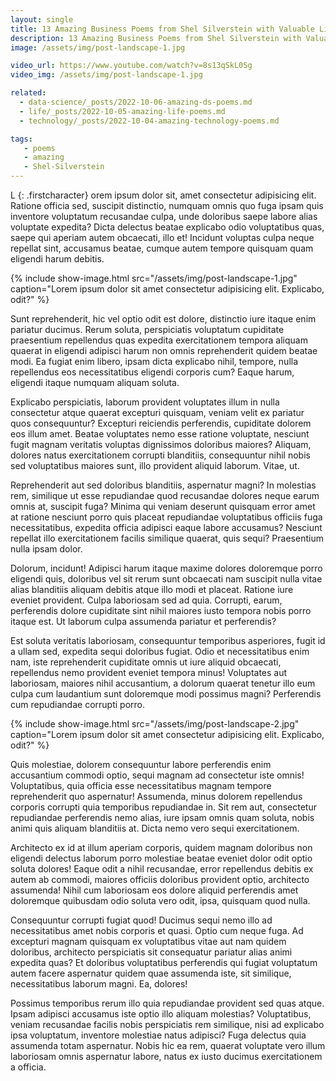 ```yaml
---
layout: single
title: 13 Amazing Business Poems from Shel Silverstein with Valuable Life Lessons
description: 13 Amazing Business Poems from Shel Silverstein with Valuable Life Lessons
image: /assets/img/post-landscape-1.jpg

video_url: https://www.youtube.com/watch?v=8s13qSkL0Sg
video_img: /assets/img/post-landscape-1.jpg

related: 
  - data-science/_posts/2022-10-06-amazing-ds-poems.md
  - life/_posts/2022-10-05-amazing-life-poems.md
  - technology/_posts/2022-10-04-amazing-technology-poems.md

tags:
   - poems
   - amazing
   - Shel-Silverstein
---
```

L
{: .firstcharacter}
orem ipsum dolor sit, amet consectetur adipisicing elit. Ratione officia sed, suscipit distinctio, numquam omnis quo fuga ipsam quis inventore voluptatum recusandae culpa, unde doloribus saepe labore alias voluptate expedita? Dicta delectus beatae explicabo odio voluptatibus quas, saepe qui aperiam autem obcaecati, illo et! Incidunt voluptas culpa neque repellat sint, accusamus beatae, cumque autem tempore quisquam quam eligendi harum debitis.


{% include show-image.html src="/assets/img/post-landscape-1.jpg" caption="Lorem ipsum dolor sit amet consectetur adipisicing elit. Explicabo, odit?" %}


Sunt reprehenderit, hic vel optio odit est dolore, distinctio iure itaque enim pariatur ducimus. Rerum soluta, perspiciatis voluptatum cupiditate praesentium repellendus quas expedita exercitationem tempora aliquam quaerat in eligendi adipisci harum non omnis reprehenderit quidem beatae modi. Ea fugiat enim libero, ipsam dicta explicabo nihil, tempore, nulla repellendus eos necessitatibus eligendi corporis cum? Eaque harum, eligendi itaque numquam aliquam soluta.

Explicabo perspiciatis, laborum provident voluptates illum in nulla consectetur atque quaerat excepturi quisquam, veniam velit ex pariatur quos consequuntur? Excepturi reiciendis perferendis, cupiditate dolorem eos illum amet. Beatae voluptates nemo esse ratione voluptate, nesciunt fugit magnam veritatis voluptas dignissimos doloribus maiores? Aliquam, dolores natus exercitationem corrupti blanditiis, consequuntur nihil nobis sed voluptatibus maiores sunt, illo provident aliquid laborum. Vitae, ut.

Reprehenderit aut sed doloribus blanditiis, aspernatur magni? In molestias rem, similique ut esse repudiandae quod recusandae dolores neque earum omnis at, suscipit fuga? Minima qui veniam deserunt quisquam error amet at ratione nesciunt porro quis placeat repudiandae voluptatibus officiis fuga necessitatibus, expedita officia adipisci eaque labore accusamus? Nesciunt repellat illo exercitationem facilis similique quaerat, quis sequi? Praesentium nulla ipsam dolor.

Dolorum, incidunt! Adipisci harum itaque maxime dolores doloremque porro eligendi quis, doloribus vel sit rerum sunt obcaecati nam suscipit nulla vitae alias blanditiis aliquam debitis atque illo modi et placeat. Ratione iure eveniet provident. Culpa laboriosam sed ad quia. Corrupti, earum, perferendis dolore cupiditate sint nihil maiores iusto tempora nobis porro itaque est. Ut laborum culpa assumenda pariatur et perferendis?
              
Est soluta veritatis laboriosam, consequuntur temporibus asperiores, fugit id a ullam sed, expedita sequi doloribus fugiat. Odio et necessitatibus enim nam, iste reprehenderit cupiditate omnis ut iure aliquid obcaecati, repellendus nemo provident eveniet tempora minus! Voluptates aut laboriosam, maiores nihil accusantium, a dolorum quaerat tenetur illo eum culpa cum laudantium sunt doloremque modi possimus magni? Perferendis cum repudiandae corrupti porro.

{% include show-image.html src="/assets/img/post-landscape-2.jpg" caption="Lorem ipsum dolor sit amet consectetur adipisicing elit. Explicabo, odit?" %}

Quis molestiae, dolorem consequuntur labore perferendis enim accusantium commodi optio, sequi magnam ad consectetur iste omnis! Voluptatibus, quia officia esse necessitatibus magnam tempore reprehenderit quo aspernatur! Assumenda, minus dolorem repellendus corporis corrupti quia temporibus repudiandae in. Sit rem aut, consectetur repudiandae perferendis nemo alias, iure ipsam omnis quam soluta, nobis animi quis aliquam blanditiis at. Dicta nemo vero sequi exercitationem.

Architecto ex id at illum aperiam corporis, quidem magnam doloribus non eligendi delectus laborum porro molestiae beatae eveniet dolor odit optio soluta dolores! Eaque odit a nihil recusandae, error repellendus debitis ex autem ab commodi, maiores officiis doloribus provident optio, architecto assumenda! Nihil cum laboriosam eos dolore aliquid perferendis amet doloremque quibusdam odio soluta vero odit, ipsa, quisquam quod nulla.

Consequuntur corrupti fugiat quod! Ducimus sequi nemo illo ad necessitatibus amet nobis corporis et quasi. Optio cum neque fuga. Ad excepturi magnam quisquam ex voluptatibus vitae aut nam quidem doloribus, architecto perspiciatis sit consequatur pariatur alias animi expedita quas? Et doloribus voluptatibus perferendis qui fugiat voluptatum autem facere aspernatur quidem quae assumenda iste, sit similique, necessitatibus laborum magni. Ea, dolores!

Possimus temporibus rerum illo quia repudiandae provident sed quas atque. Ipsam adipisci accusamus iste optio illo aliquam molestias? Voluptatibus, veniam recusandae facilis nobis perspiciatis rem similique, nisi ad explicabo ipsa voluptatum, inventore molestiae natus adipisci? Fuga delectus quia assumenda totam aspernatur. Nobis hic ea rem, quaerat voluptate vero illum laboriosam omnis aspernatur labore, natus ex iusto ducimus exercitationem a officia.


